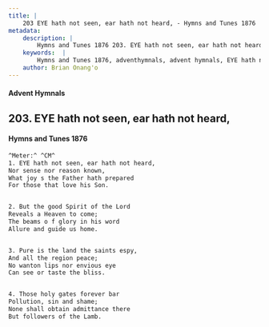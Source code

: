 ```yaml
---
title: |
    203 EYE hath not seen, ear hath not heard, - Hymns and Tunes 1876
metadata:
    description: |
        Hymns and Tunes 1876 203. EYE hath not seen, ear hath not heard,. Nor sense nor reason known, What joy s the Father hath prepared  For those that love his Son. 
    keywords:  |
        Hymns and Tunes 1876, adventhymnals, advent hymnals, EYE hath not seen, ear hath not heard,, Nor sense nor reason known,, 
    author: Brian Onang'o
---
```


#### Advent Hymnals
## 203. EYE hath not seen, ear hath not heard,
####  Hymns and Tunes 1876

```txt
^Meter:^ ^CM^
1. EYE hath not seen, ear hath not heard,
Nor sense nor reason known,
What joy s the Father hath prepared 
For those that love his Son.


2. But the good Spirit of the Lord
Reveals a Heaven to come;
The beams o f glory in his word 
Allure and guide us home.


3. Pure is the land the saints espy,
And all the region peace;
No wanton lips nor envious eye 
Can see or taste the bliss.


4. Those holy gates forever bar
Pollution, sin and shame;
None shall obtain admittance there 
But followers of the Lamb.
```